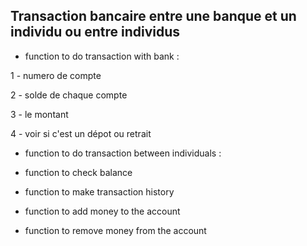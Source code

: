 ## Transaction bancaire entre une banque et un individu ou entre individus

- function to do transaction with bank :

1 - numero de compte

2 - solde de chaque compte 

3 - le montant

4 - voir si c'est un dépot ou retrait

- function to do transaction between individuals :

- function to check balance
- function to make transaction history
- function to add money to the account
- function to remove money from the account
